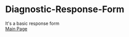 # Diagnostic-Response-Form
It's a basic response form
<br>
[Main Page](https://mashle100.github.io/Diagnostic-Response-Form/)
